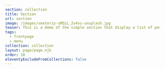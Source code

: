 ```yaml
---
section: collection
title: Section
url: section
image: /images/veeterzy-sMQiL_2v4vs-unsplash.jpg
teaser: This is a demo of the simple section that display a list of post
tags:
  - frontpage
  - menu
collection: collection
layout: page/page.njk
order: 10
eleventyExcludeFromCollections: false
---
```

